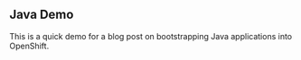 ## Java Demo

This is a quick demo for a blog post on bootstrapping Java applications into
OpenShift.
